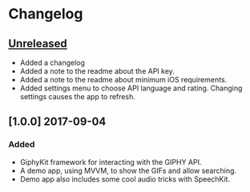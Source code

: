 # Changelog

## [Unreleased]
- Added a changelog
- Added a note to the readme about the API key.
- Added a note to the readme about minimum iOS requirements.
- Added settings menu to choose API language and rating. Changing settings causes the app to refresh.

## [1.0.0] 2017-09-04
### Added
- GiphyKit framework for interacting with the GIPHY API.
- A demo app, using MVVM, to show the GIFs and allow searching.
- Demo app also includes some cool audio tricks with SpeechKit.

[unreleased]: https://github.com/mosheberman/GiphyKit/compare/1.0.0...HEAD
[1]: https://github.com/mosheberman/GiphyKit/compare/1.0.0...HEAD
